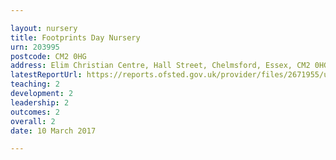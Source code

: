 ```yaml
---

layout: nursery
title: Footprints Day Nursery
urn: 203995
postcode: CM2 0HG
address: Elim Christian Centre, Hall Street, Chelmsford, Essex, CM2 0HG
latestReportUrl: https://reports.ofsted.gov.uk/provider/files/2671955/urn/203995.pdf
teaching: 2
development: 2
leadership: 2
outcomes: 2
overall: 2
date: 10 March 2017

---
```

